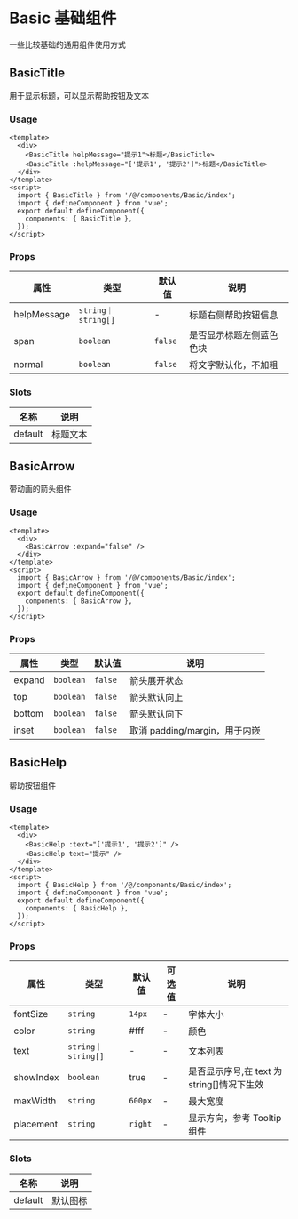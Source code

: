 # Basic 基础组件

一些比较基础的通用组件使用方式

## BasicTitle

用于显示标题，可以显示帮助按钮及文本

### Usage

```vue
<template>
  <div>
    <BasicTitle helpMessage="提示1">标题</BasicTitle>
    <BasicTitle :helpMessage="['提示1', '提示2']">标题</BasicTitle>
  </div>
</template>
<script>
  import { BasicTitle } from '/@/components/Basic/index';
  import { defineComponent } from 'vue';
  export default defineComponent({
    components: { BasicTitle },
  });
</script>
```

### Props

| 属性        | 类型               | 默认值  | 说明                     |
| ----------- | ------------------ | ------- | ------------------------ |
| helpMessage | `string｜string[]` | -       | 标题右侧帮助按钮信息     |
| span        | `boolean`          | `false` | 是否显示标题左侧蓝色色块 |
| normal      | `boolean`          | `false` | 将文字默认化，不加粗     |

### Slots

| 名称    | 说明     |
| ------- | -------- |
| default | 标题文本 |

## BasicArrow

带动画的箭头组件

### Usage

```vue
<template>
  <div>
    <BasicArrow :expand="false" />
  </div>
</template>
<script>
  import { BasicArrow } from '/@/components/Basic/index';
  import { defineComponent } from 'vue';
  export default defineComponent({
    components: { BasicArrow },
  });
</script>
```

### Props

| 属性   | 类型      | 默认值  | 说明                          |
| ------ | --------- | ------- | ----------------------------- |
| expand | `boolean` | `false` | 箭头展开状态                  |
| top    | `boolean` | `false` | 箭头默认向上                  |
| bottom | `boolean` | `false` | 箭头默认向下                  |
| inset  | `boolean` | `false` | 取消 padding/margin，用于内嵌 |

## BasicHelp

帮助按钮组件

### Usage

```vue
<template>
  <div>
    <BasicHelp :text="['提示1', '提示2']" />
    <BasicHelp text="提示" />
  </div>
</template>
<script>
  import { BasicHelp } from '/@/components/Basic/index';
  import { defineComponent } from 'vue';
  export default defineComponent({
    components: { BasicHelp },
  });
</script>
```

### Props

| 属性      | 类型               | 默认值  | 可选值 | 说明                                       |
| --------- | ------------------ | ------- | ------ | ------------------------------------------ |
| fontSize  | `string`           | `14px`  | -      | 字体大小                                   |
| color     | `string`           | #fff    | -      | 颜色                                       |
| text      | `string｜string[]` | -       | -      | 文本列表                                   |
| showIndex | `boolean`          | true    | -      | 是否显示序号,在 text 为 string[]情况下生效 |
| maxWidth  | `string`           | `600px` | -      | 最大宽度                                   |
| placement | `string`           | `right` | -      | 显示方向，参考 Tooltip 组件                |

### Slots

| 名称    | 说明     |
| ------- | -------- |
| default | 默认图标 |

